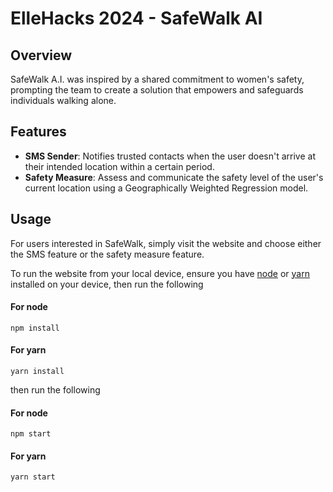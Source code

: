 # ElleHacks 2024 - SafeWalk AI

## Overview
SafeWalk A.I. was inspired by a shared commitment to women's safety, prompting the team to create a solution that empowers and safeguards individuals walking alone.

## Features

- **SMS Sender**: Notifies trusted contacts when the user doesn't arrive at their intended location within a certain period.
- **Safety Measure**: Assess and communicate the safety level of the user's current location using a Geographically Weighted Regression model.

## Usage

For users interested in SafeWalk, simply visit the website and choose either the SMS feature or the safety measure feature.

To run the website from your local device, ensure you have [node](https://nodejs.org/en) or [yarn](https://yarnpkg.com/) installed on your device, then run the following

#### For node
```
npm install
```
#### For yarn
```
yarn install
```
then run the following

#### For node
```
npm start
```
#### For yarn
```
yarn start
```

